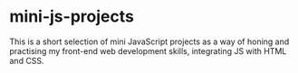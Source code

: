 # mini-js-projects

This is a short selection of mini JavaScript projects as a way of honing and practising my front-end web development skills, integrating JS with HTML and CSS.
